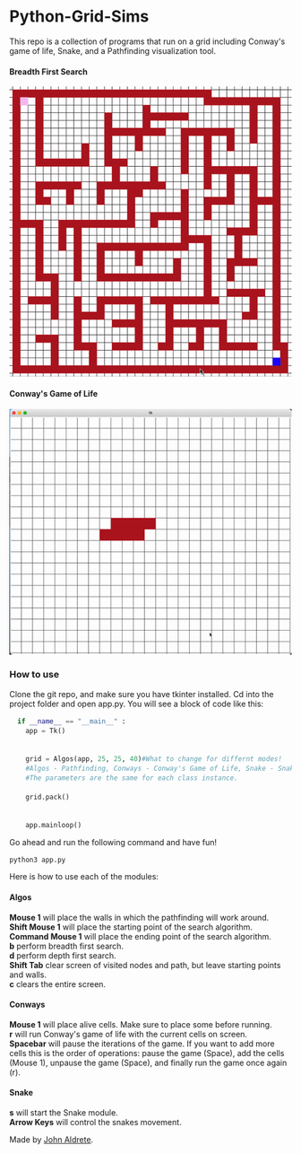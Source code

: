 # Python-Grid-Sims
This repo is a collection of programs that run on a grid including Conway's game of life, Snake, and a Pathfinding visualization tool. 
#### Breadth First Search
![BFS](./visualizations/bfs.gif)
#### Conway's Game of Life
![BFS](./visualizations/conways.gif)

### How to use
Clone the git repo, and make sure you have tkinter installed.
Cd into the project folder and open app.py. You will see a block of code like this:
```python
  if __name__ == "__main__" :
    app = Tk()
    

    grid = Algos(app, 25, 25, 40)#What to change for differnt modes! 
    #Algos - Pathfinding, Conways - Conway's Game of Life, Snake - Snake
    #The parameters are the same for each class instance.

    grid.pack()


    app.mainloop()
```
Go ahead and run the following command and have fun! <br />
```
python3 app.py
```
Here is how to use each of the modules:  <br />
#### Algos
**Mouse 1** will place the walls in which the pathfinding will work around.<br />
**Shift Mouse 1** will place the starting point of the search algorithm.<br />
**Command Mouse 1** will place the ending point of the search algorithm.<br />
**b** perform breadth first search.<br />
**d** perform depth first search.<br />
**Shift Tab** clear screen of visited nodes and path, but leave starting points and walls.<br />
**c** clears the entire screen.<br />

#### Conways
**Mouse 1** will place alive cells. Make sure to place some before running.<br />
**r** will run Conway's game of life with the current cells on screen.<br />
**Spacebar** will pause the iterations of the game. If you want to add more cells this is the order of operations: pause the game (Space), add the cells (Mouse 1), unpause the game (Space), and finally run the game once again (r). <br />

#### Snake
**s** will start the Snake module. <br />
**Arrow Keys** will control the snakes movement. <br />

Made by [John Aldrete](https://www.linkedin.com/in/john-aldrete-73b373232/).
